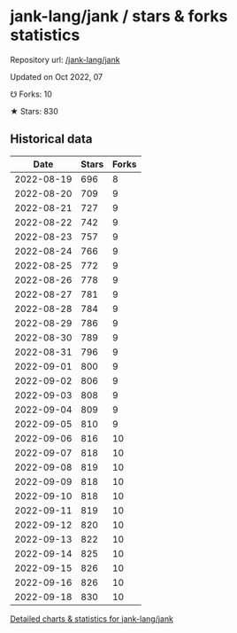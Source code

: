 # jank-lang/jank / stars & forks statistics

Repository url: [/jank-lang/jank](https://github.com/jank-lang/jank)

Updated on Oct 2022, 07

☋ Forks: 10

★ Stars: 830

## Historical data
| Date | Stars | Forks |
|------|-------|-------|
| 2022-08-19 | 696 | 8 | 
| 2022-08-20 | 709 | 9 | 
| 2022-08-21 | 727 | 9 | 
| 2022-08-22 | 742 | 9 | 
| 2022-08-23 | 757 | 9 | 
| 2022-08-24 | 766 | 9 | 
| 2022-08-25 | 772 | 9 | 
| 2022-08-26 | 778 | 9 | 
| 2022-08-27 | 781 | 9 | 
| 2022-08-28 | 784 | 9 | 
| 2022-08-29 | 786 | 9 | 
| 2022-08-30 | 789 | 9 | 
| 2022-08-31 | 796 | 9 | 
| 2022-09-01 | 800 | 9 | 
| 2022-09-02 | 806 | 9 | 
| 2022-09-03 | 808 | 9 | 
| 2022-09-04 | 809 | 9 | 
| 2022-09-05 | 810 | 9 | 
| 2022-09-06 | 816 | 10 | 
| 2022-09-07 | 818 | 10 | 
| 2022-09-08 | 819 | 10 | 
| 2022-09-09 | 818 | 10 | 
| 2022-09-10 | 818 | 10 | 
| 2022-09-11 | 819 | 10 | 
| 2022-09-12 | 820 | 10 | 
| 2022-09-13 | 822 | 10 | 
| 2022-09-14 | 825 | 10 | 
| 2022-09-15 | 826 | 10 | 
| 2022-09-16 | 826 | 10 | 
| 2022-09-18 | 830 | 10 | 


[Detailed charts & statistics for jank-lang/jank](https://reviewgithub.com/rep/jank-lang/jank)
